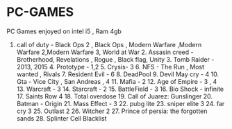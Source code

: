 # PC-GAMES
PC Games enjoyed on intel i5 , Ram 4gb 
  
  1.  call of duty - Black Ops 2 , Black Ops , Modern Warfare ,Modern Warfare 2,Modern Warfare 3, World at War 
    2.  Assasin creed - Brotherhood, Revelations , Rogue , Black flag, Unity
    3.  Tomb Raider - 2013, 2015
    4. Prototype - 1,2
    5. Crysis- 3
    6. NFS - The Run , Most wanted , Rivals
    7. Resident Evil - 6
    8. DeadPool
    9. Devil May cry - 4
    10. Gta - Vice City , San Andreas , 4
    11. Mafia - 2
    12. Age of Empire - 3 , 4
    13. Warcraft - 3
    14. Starcraft - 2
    15. BattleField - 3
    16. Bio Shock - infinite
    17. Saints Row 4
    18. Total overdose
    19. Call of Juarez: Gunslinger
    20. Batman - Origin
    21. Mass Effect - 3
    22. pubg lite
    23. sniper elite 3
    24. far cry 3
    25. Outlast 2 
    26. Witcher 2
    27. Prince of persia: the forgotten sands
    28. Splinter Cell Blacklist
